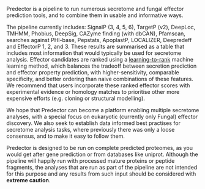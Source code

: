 Predector is a pipeline to run numerous secretome and fungal effector prediction tools, and to combine them in usable
and informative ways.

The pipeline currently includes: SignalP (3, 4, 5, 6), TargetP (v2), DeepLoc, TMHMM, Phobius, DeepSig, CAZyme finding (with dbCAN), Pfamscan, searches against PHI-base, Pepstats, ApoplastP, LOCALIZER, Deepredeff and EffectorP 1, 2, and 3.
These results are summarised as a table that includes most information that would typically be used for secretome analysis.
Effector candidates are ranked using a [learning-to-rank](https://en.wikipedia.org/wiki/Learning_to_rank) machine learning method, which balances the tradeoff between secretion prediction and effector property prediction, with higher-sensitivity, comparable specificity, and better ordering than naive combinations of these features.
We recommend that users incorporate these ranked effector scores with experimental evidence or homology matches to prioritise other more expensive efforts (e.g. cloning or structural modelling).

We hope that Predector can become a platform enabling multiple secretome analyses, with a special focus on eukaryotic (currently only Fungal) effector discovery.
We also seek to establish data informed best practises for secretome analysis tasks, where previously there was only a loose consensus, and to make it easy to follow them.

Predector is designed to be run on complete predicted proteomes, as you would get after gene prediction or from databases like uniprot.
Although the pipeline will happily run with processed mature proteins or peptide fragments, the analyses that are run as part of the pipeline are not
intended for this purpose and any results from such input should be considered with **extreme caution**.

